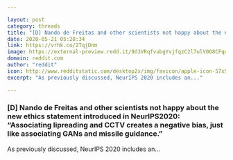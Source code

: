 ```yaml
---

layout: post
category: threads
title: "[D] Nando de Freitas and other scientists not happy about the new ethics statement introduced in NeurIPS2020: “Associating lipreading and CCTV creates a negative bias, just like associating GANs and missile guidance.”"
date: 2020-05-21 05:28:34
link: https://vrhk.co/2TqjDnm
image: https://external-preview.redd.it/9d3VRqfvubgYvjfqzC2l7ulV0O8CFqqGVt2TrMugAKk.jpg?width=1200&height=628.272251309&auto=webp&crop=1200:628.272251309,smart&s=4ea6e16cf88a26a6ed0fab55998911bbd0d08ee8
domain: reddit.com
author: "reddit"
icon: http://www.redditstatic.com/desktop2x/img/favicon/apple-icon-57x57.png
excerpt: "As previously discussed, NeurIPS 2020 includes an..."

---
```


### [D] Nando de Freitas and other scientists not happy about the new ethics statement introduced in NeurIPS2020: “Associating lipreading and CCTV creates a negative bias, just like associating GANs and missile guidance.”

As previously discussed, NeurIPS 2020 includes an...